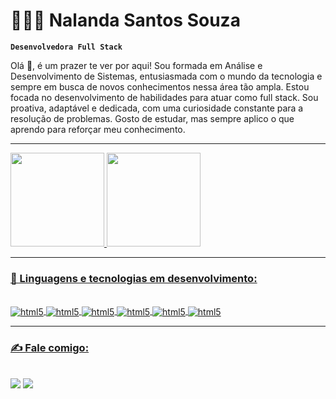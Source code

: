 # 👩🏻‍💻 Nalanda Santos Souza

**`Desenvolvedora Full Stack`**

Olá 👋, é um prazer te ver por aqui! Sou formada em Análise e Desenvolvimento de Sistemas, entusiasmada com o mundo da tecnologia e sempre em busca de novos conhecimentos nessa área tão ampla. Estou focada no desenvolvimento de habilidades para atuar como full stack. Sou proativa, adaptável e dedicada, com uma curiosidade constante para a resolução de problemas. Gosto de estudar, mas sempre aplico o que aprendo para reforçar meu conhecimento. 

---

<div>
  <a href="https://github.com/nalandasouza">
  <img height="150em" src="https://github-readme-stats.vercel.app/api/top-langs/?username=nalandasouza&layout=compact&langs_count=7&theme=radical"/> 
  <img height="150em" src="https://github-readme-stats.vercel.app/api?username=nalandasouza&show_icons=true&theme=radical&include_all_commits=true"/>
</div>

---

### 🤖 Linguagens e tecnologias em desenvolvimento:

<div style="display: inline_block"><br/>
  <img align="center" alt="html5" src="https://img.shields.io/badge/HTML5-E34F26?style=for-the-badge&logo=html5&logoColor=white"/>
  <img align="center" alt="html5" src="https://img.shields.io/badge/CSS3-1572B6?style=for-the-badge&logo=css3&logoColor=white"/>
  <img align="center" alt="html5" src="https://img.shields.io/badge/JavaScript-323330?style=for-the-badge&logo=javascript&logoColor=F7DF1E"/>
  <img align="center" alt="html5" src="https://img.shields.io/badge/Node.js-43853D?style=for-the-badge&logo=node.js&logoColor=white"/>
  <img align="center" alt="html5" src="https://img.shields.io/badge/React-20232A?style=for-the-badge&logo=react&logoColor=61DAFB"/>
  <img align="center" alt="html5" src="https://img.shields.io/badge/GIT-E44C30?style=for-the-badge&logo=git&logoColor=white"/>
</div>

---

### ✍️ Fale comigo:

<div><br/>
  <a href="https://www.linkedin.com/in/nalanda-santos-60b65a264" target="_blank"><img src="https://img.shields.io/badge/-LinkedIn-%230077B5?style=for-the-badge&logo=linkedin&logoColor=white" target="_blank"></a>
  <a href="mailto:nalanda.ue@gmail.com" target="_blank"><img src="https://img.shields.io/badge/Gmail-D14836?style=for-the-badge&logo=gmail&logoColor=white"></a>
</div>
